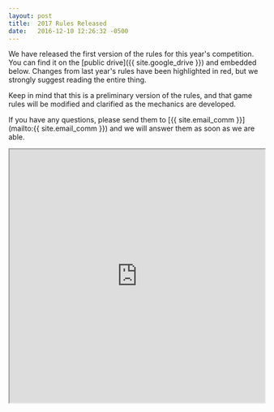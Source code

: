 ```yaml
---
layout: post
title:  2017 Rules Released
date:   2016-12-10 12:26:32 -0500
---
```


We have released the first version of the rules for this year's competition.  You can find it on the [public drive]({{ site.google_drive }}) and embedded below.  Changes from last year's rules have been highlighted in red, but we strongly suggest reading the entire thing.

Keep in mind that this is a preliminary version of the rules, and that game rules will be modified and clarified as the mechanics are developed.

If you have any questions, please send them to [{{ site.email_comm }}](mailto:{{ site.email_comm }}) and we will answer them as soon as we are able.


<iframe src="https://drive.google.com/file/d/0B9t_FvctPBdiUGFnQ2JQZDBXU2s/preview" width="100%" height="500"></iframe>
